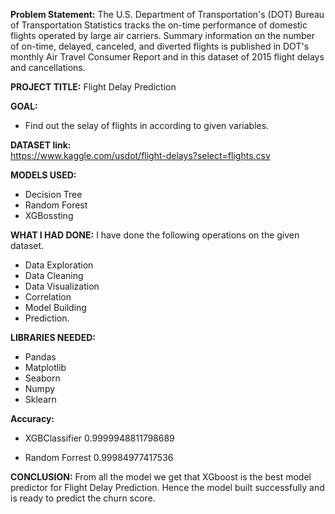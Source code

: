 **Problem Statement:**
The U.S. Department of Transportation's (DOT) Bureau of Transportation Statistics tracks the on-time performance of domestic flights operated by large air carriers. Summary information on the number of on-time, delayed, canceled, and diverted flights is published in DOT's monthly Air Travel Consumer Report and in this dataset of 2015 flight delays and cancellations.

**PROJECT TITLE:** 
Flight Delay Prediction

**GOAL:** 
- Find out the selay of flights in according to given variables.

**DATASET link:**  
https://www.kaggle.com/usdot/flight-delays?select=flights.csv

**MODELS USED:**
- Decision Tree
- Random Forest
- XGBossting
 

**WHAT I HAD DONE:**
I have done the following operations on the given dataset.
- Data Exploration
- Data Cleaning
- Data Visualization
- Correlation
- Model Building
- Prediction.

**LIBRARIES NEEDED:**
- Pandas 
- Matplotlib
- Seaborn
- Numpy
- Sklearn

**Accuracy:**
- XGBClassifier
  0.9999948811798689
 
- Random Forrest
  0.99984977417536

**CONCLUSION:**
From all the model we get that XGboost is the best model predictor for Flight Delay Prediction. Hence the model built successfully and is ready to predict the churn score.